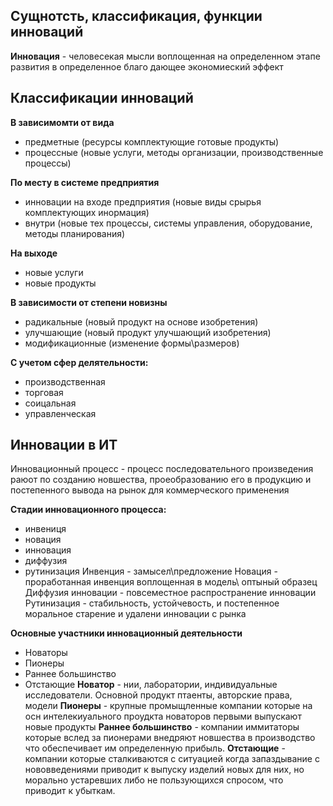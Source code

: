 ## Сущнотсть, классификация, функции инноваций

**Инновация** - человесекая мысли воплощенная на определенном этапе развития в определенное благо дающее экономиеский эффект

## Классификации инноваций

**В зависимомти от вида**
- предметные (ресурсы комплектующие готовые продукты)
- процессные (новые услуги, методы организации, производственные процессы)

**По месту в системе предприятия**
- инновации на входе предприятия (новые виды срырья комплектующих инормация)
- внутри (новые тех процессы, системы управления, оборудование, методы планирования)

**На выходе**
- новые услуги
- новые продукты

**В зависимости от степени новизны**
- радикальные (новый продукт на основе изобретения)
- улучшающие (новый продукт улучшающий изобретения)
- модификационные (изменение формы\размеров)

**С учетом сфер делятельности:**
- производственная
- торговая
- соицальная
- управленческая

## Инновации в ИТ

Инновационный процесс - процесс последовательного произведения раюот по созданию новшества, проеобразованию его в продукцию и постепенного вывода на рынок для коммерческого применения

**Стадии инновационного процесса:**
- инвениця
- новация
- инновация
- диффузия
- рутинизация
Инвенция - замысел\предложение
Новация - проработанная инвенция воплощенная в модель\ оптыный образец
Диффузия инновации - повсеместное распространение инновации
Рутинизация - стабильность, устойчевость, и постепенное моральное старение и удалени инновации с рынка

**Основные участники инновационный деятельности**
- Новаторы
- Пионеры
- Раннее большинство
- Отстающие
**Новатор**  - нии, лаборатории, индивидуальные исследователи. Основной продукт птаенты, авторские права, модели
**Пионеры** - крупные промыщленные компании которые на осн интелекиуального проудкта новаторов первыми выпускают новые продукты
**Раннее большинство** - компании иммитаторы которые вслед за пионерами внедряют новшества в производство что обеспечивает им определенную прибыль.
**Отстающие** - компании которые сталкиваются с ситуацией когда запаздывание с нововведениями приводит к выпуску изделий новых для них, но морально устаревших либо не пользующихся спросом, что приводит к убыткам.

